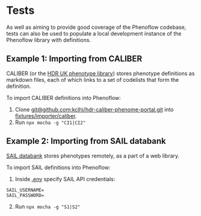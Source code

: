 # Tests

As well as aiming to provide good coverage of the Phenoflow codebase, tests can also be used to populate a local development instance of the Phenoflow library with definitions.

## Example 1: Importing from CALIBER

CALIBER (or the [HDR UK phenotype library](https://phenotypes.healthdatagateway.org/)) stores phenotype definitions as markdown files, each of which links to a set of codelists that form the definition.

To import CALIBER definitions into Phenoflow:

1. Clone [git@github.com:kclhi/hdr-caliber-phenome-portal.git](git@github.com:kclhi/hdr-caliber-phenome-portal.git) into [fixtures/importer/caliber](fixtures/importer/caliber).
2. Run `npx mocha -g "CI1|CI2"`

## Example 2: Importing from SAIL databank

[SAIL databank](https://saildatabank.com/) stores phenotypes remotely, as a part of a web library.

To import SAIL definitions into Phenoflow:

1. Inside [.env](.env) specify SAIL API credentials:

```
SAIL_USERNAME=
SAIL_PASSWORD=
```

2. Run `npx mocha -g "S1|S2"`
